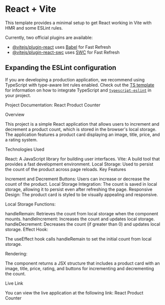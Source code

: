 # React + Vite

This template provides a minimal setup to get React working in Vite with HMR and some ESLint rules.

Currently, two official plugins are available:

- [@vitejs/plugin-react](https://github.com/vitejs/vite-plugin-react/blob/main/packages/plugin-react) uses [Babel](https://babeljs.io/) for Fast Refresh
- [@vitejs/plugin-react-swc](https://github.com/vitejs/vite-plugin-react/blob/main/packages/plugin-react-swc) uses [SWC](https://swc.rs/) for Fast Refresh

## Expanding the ESLint configuration

If you are developing a production application, we recommend using TypeScript with type-aware lint rules enabled. Check out the [TS template](https://github.com/vitejs/vite/tree/main/packages/create-vite/template-react-ts) for information on how to integrate TypeScript and [`typescript-eslint`](https://typescript-eslint.io) in your project.

Project Documentation: React Product Counter

Overview

This project is a simple React application that allows users to increment and decrement a product count, which is stored in the browser's local storage. The application features a product card displaying an image, title, price, and a rating system.

Technologies Used

React: A JavaScript library for building user interfaces.
Vite: A build tool that provides a fast development environment.
Local Storage: Used to persist the count of the product across page reloads.
Key Features

Increment and Decrement Buttons: Users can increase or decrease the count of the product.
Local Storage Integration: The count is saved in local storage, allowing it to persist even after refreshing the page.
Responsive Design: The product card is styled to be visually appealing and responsive.

Local Storage Functions:

handleRemain: Retrieves the count from local storage when the component mounts.
handleIncrement: Increases the count and updates local storage.
handleDecrement: Decreases the count (if greater than 0) and updates local storage.
Effect Hook:

The useEffect hook calls handleRemain to set the initial count from local storage.

Rendering:

The component returns a JSX structure that includes a product card with an image, title, price, rating, and buttons for incrementing and decrementing the count.

Live Link

You can view the live application at the following link: React Product Counter



